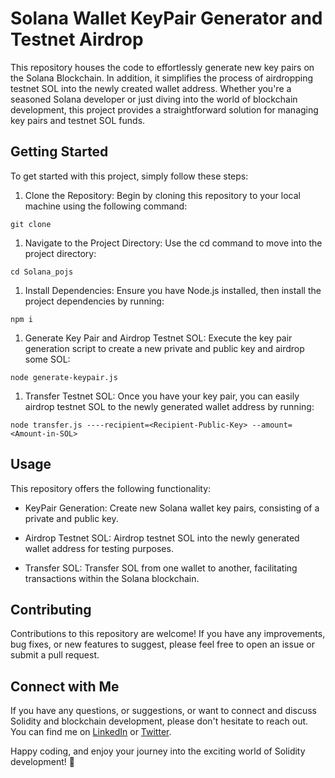 
# Solana Wallet KeyPair Generator and Testnet Airdrop

This repository houses the code to effortlessly generate new key pairs on the Solana Blockchain. In addition, it simplifies the process of airdropping testnet SOL into the newly created wallet address. Whether you're a seasoned Solana developer or just diving into the world of blockchain development, this project provides a straightforward solution for managing key pairs and testnet SOL funds.

## Getting Started
To get started with this project, simply follow these steps:

1. Clone the Repository: Begin by cloning this repository to your local machine using the following command:
```
git clone
```
1. Navigate to the Project Directory: Use the cd command to move into the project directory:
```
cd Solana_pojs
```
1. Install Dependencies: Ensure you have Node.js installed, then install the project dependencies by running:
```
npm i
```
1. Generate Key Pair and Airdrop Testnet SOL: Execute the key pair generation script to create a new private and public key and airdrop some SOL:
```
node generate-keypair.js
```
1. Transfer Testnet SOL: Once you have your key pair, you can easily airdrop testnet SOL to the newly generated wallet address by running:
```
node transfer.js ----recipient=<Recipient-Public-Key> --amount=<Amount-in-SOL>
```

## Usage
 This repository offers the following functionality:
- KeyPair Generation: Create new Solana wallet key pairs, consisting of a private and public key.

- Airdrop Testnet SOL: Airdrop testnet SOL into the newly generated wallet address for testing purposes.

- Transfer SOL: Transfer SOL from one wallet to another, facilitating transactions within the Solana blockchain.

## Contributing
Contributions to this repository are welcome! If you have any improvements, bug fixes, or new features to suggest, please feel free to open an issue or submit a pull request.

## Connect with Me
If you have any questions, or suggestions, or want to connect and discuss Solidity and blockchain development, please don't hesitate to reach out. You can find me on [LinkedIn](https://www.linkedin.com/in/parthverma-/) or [Twitter](https://twitter.com/verma_parth79).

Happy coding, and enjoy your journey into the exciting world of Solidity development! 🚀
